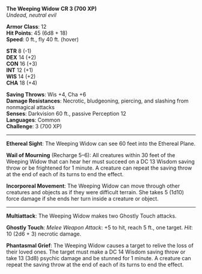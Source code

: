 **The Weeping Widow** **CR 3 (700 XP)**  
_Undead, neutral evil_

**Armor Class**: 12  
**Hit Points**: 45 (6d8 + 18)  
**Speed**: 0 ft., fly 40 ft. (hover)

**STR** 8 (-1)  
**DEX** 14 (+2)  
**CON** 16 (+3)  
**INT** 12 (+1)  
**WIS** 14 (+2)  
**CHA** 18 (+4)

**Saving Throws**: Wis +4, Cha +6  
**Damage Resistances**: Necrotic, bludgeoning, piercing, and slashing from nonmagical attacks  
**Senses**: Darkvision 60 ft., passive Perception 12  
**Languages**: Common  
**Challenge**: 3 (700 XP)

---

**Ethereal Sight**: The Weeping Widow can see 60 feet into the Ethereal Plane.

**Wail of Mourning** (Recharge 5–6): All creatures within 30 feet of the Weeping Widow that can hear her must succeed on a DC 13 Wisdom saving throw or be frightened for 1 minute. A creature can repeat the saving throw at the end of each of its turns to end the effect.

**Incorporeal Movement**: The Weeping Widow can move through other creatures and objects as if they were difficult terrain. She takes 5 (1d10) force damage if she ends her turn inside a creature or object.

---

**Multiattack**: The Weeping Widow makes two Ghostly Touch attacks.

**Ghostly Touch**: _Melee Weapon Attack_: +5 to hit, reach 5 ft., one target. _Hit_: 10 (2d6 + 3) necrotic damage.

**Phantasmal Grief**: The Weeping Widow causes a target to relive the loss of their loved ones. The target must make a DC 14 Wisdom saving throw or take 13 (3d8) psychic damage and be stunned for 1 minute. A creature can repeat the saving throw at the end of each of its turns to end the effect.